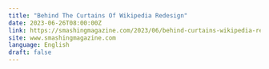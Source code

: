 ```yaml
---
title: "Behind The Curtains Of Wikipedia Redesign"
date: 2023-06-26T08:00:00Z
link: https://smashingmagazine.com/2023/06/behind-curtains-wikipedia-redesign/?utm_medium=RSS&utm_source=news.12bit.vn
site: www.smashingmagazine.com
language: English
draft: false
---
```

